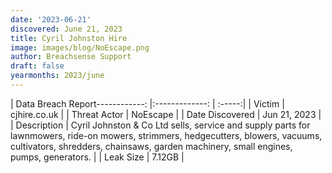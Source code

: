```yaml
---
date: '2023-06-21'
discovered: June 21, 2023
title: Cyril Johnston Hire
image: images/blog/NoEscape.png
author: Breachsense Support
draft: false
yearmonths: 2023/june
---
```


| Data Breach Report------------:     |:-------------:    | :-----:|
| Victim      | cjhire.co.uk      | 
| Threat Actor      | NoEscape      | 
| Date Discovered      | Jun 21, 2023      | 
| Description      | Cyril Johnston & Co Ltd sells, service and supply parts for lawnmowers, ride-on mowers, strimmers, hedgecutters, blowers, vacuums, cultivators, shredders, chainsaws, garden machinery, small engines, pumps, generators.      | 
| Leak Size      | 7.12GB      | 

